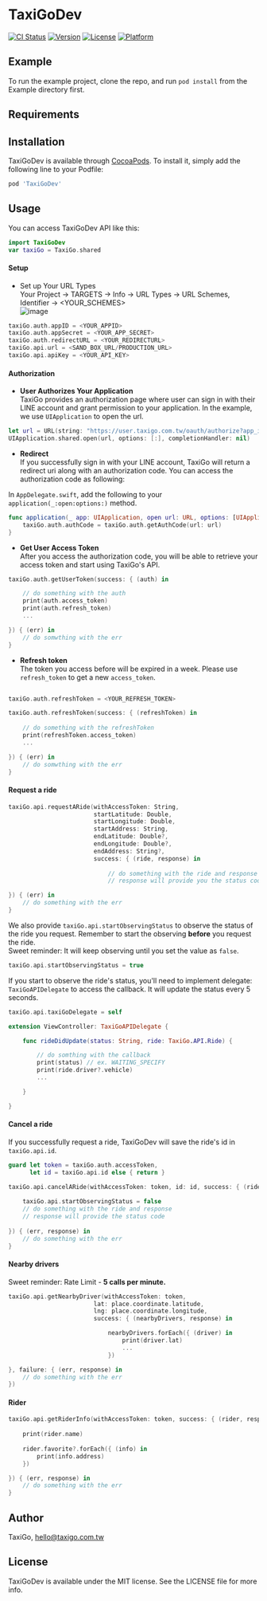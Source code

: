 # TaxiGoDev

[![CI Status](https://img.shields.io/travis/shannn214/TaxiGoDev.svg?style=flat)](https://travis-ci.org/shannn214/TaxiGoDev)
[![Version](https://img.shields.io/cocoapods/v/TaxiGoDev.svg?style=flat)](https://cocoapods.org/pods/TaxiGoDev)
[![License](https://img.shields.io/cocoapods/l/TaxiGoDev.svg?style=flat)](https://cocoapods.org/pods/TaxiGoDev)
[![Platform](https://img.shields.io/cocoapods/p/TaxiGoDev.svg?style=flat)](https://cocoapods.org/pods/TaxiGoDev)

## Example

To run the example project, clone the repo, and run `pod install` from the Example directory first.

## Requirements

## Installation

TaxiGoDev is available through [CocoaPods](https://cocoapods.org). To install
it, simply add the following line to your Podfile:

```ruby
pod 'TaxiGoDev'
```

## Usage
You can access TaxiGoDev API like this:
```swift
import TaxiGoDev
var taxiGo = TaxiGo.shared
```

#### Setup

- Set up Your URL Types  
Your Project -> TARGETS -> Info -> URL Types -> URL Schemes, Identifier -> <YOUR_SCHEMES>  
![image](https://github.com/shannn214/TaxiGoDev/blob/develop/Example/TaxiGoDev/Images.xcassets/URL_SCHEMES.imageset/URL_SCHEMES.png)
```swift
taxiGo.auth.appID = <YOUR_APPID>
taxiGo.auth.appSecret = <YOUR_APP_SECRET>
taxiGo.auth.redirectURL = <YOUR_REDIRECTURL>
taxiGo.api.url = <SAND_BOX_URL/PRODUCTION_URL>
taxiGo.api.apiKey = <YOUR_API_KEY>
```

#### Authorization
- **User Authorizes Your Application**  
TaxiGo provides an authorization page where user can sign in with their LINE account and grant permission to your application. In the example, we use `UIApplication` to open the url.
```swift
let url = URL(string: "https://user.taxigo.com.tw/oauth/authorize?app_id=<YOUR_APPID>&redirect_uri=<YOUR_REDIRECTURL>")
UIApplication.shared.open(url, options: [:], completionHandler: nil)
```
- **Redirect**  
If you successfully sign in with your LINE account, TaxiGo will return a redirect uri along with an authorization code. You can access the authorization code as following: 

In  `AppDelegate.swift`, add the following to your `application(_:open:options:)` method.
```swift
func application(_ app: UIApplication, open url: URL, options: [UIApplication.OpenURLOptionsKey : Any] = [:]) -> Bool {
    taxiGo.auth.authCode = taxiGo.auth.getAuthCode(url: url)
}
```
- **Get User Access Token**  
After you access the authorization code, you will be able to retrieve your access token and start using TaxiGo's API.
```swift
taxiGo.auth.getUserToken(success: { (auth) in

    // do something with the auth
    print(auth.access_token)
    print(auth.refresh_token)
    ...

}) { (err) in
    // do somwthing with the err
}
```
- **Refresh token**  
The token you access before will be expired in a week. Please use `refresh_token` to get a new `access_token`. 
```swift

taxiGo.auth.refreshToken = <YOUR_REFRESH_TOKEN>

taxiGo.auth.refreshToken(success: { (refreshToken) in
            
    // do something with the refreshToken
    print(refreshToken.access_token)
    ...

}) { (err) in
    // do somwthing with the err
}
```


#### Request a ride
```swift
taxiGo.api.requestARide(withAccessToken: String, 
                        startLatitude: Double, 
                        startLongitude: Double, 
                        startAddress: String, 
                        endLatitude: Double?, 
                        endLongitude: Double?, 
                        endAddress: String?, 
                        success: { (ride, response) in
                        
                            // do something with the ride and response
                            // response will provide you the status code

}) { (err) in
    // do something with the err
}
```
We also provide `taxiGo.api.startObservingStatus` to observe the status of the ride you request. Remember to start the observing **before** you request the ride.  
Sweet reminder: It will keep observing until you set the value as `false`.

```swift
taxiGo.api.startObservingStatus = true
```
If you start to observe the ride's status, you'll need to implement delegate: `TaxiGoAPIDelegate` to access the callback. It will update the status every 5 seconds.
```swift
taxiGo.api.taxiGoDelegate = self

extension ViewController: TaxiGoAPIDelegate {

    func rideDidUpdate(status: String, ride: TaxiGo.API.Ride) {

        // do somthing with the callback
        print(status) // ex. WAITING_SPECIFY
        print(ride.driver?.vehicle)
        ...

    }

}
```

#### Cancel a ride
If you successfully request a ride, TaxiGoDev will save the ride's id in `taxiGo.api.id`. 
```swift
guard let token = taxiGo.auth.accessToken,
      let id = taxiGo.api.id else { return }

taxiGo.api.cancelARide(withAccessToken: token, id: id, success: { (ride, response) in
                                    
    taxiGo.api.startObservingStatus = false
    // do something with the ride and response
    // response will provide the status code
                                            
}) { (err, response) in
    // do something with the err
}
```

#### Nearby drivers

Sweet reminder: Rate Limit - **5 calls per minute.**
```swift
taxiGo.api.getNearbyDriver(withAccessToken: token,
                        lat: place.coordinate.latitude,
                        lng: place.coordinate.longitude,
                        success: { (nearbyDrivers, response) in

                            nearbyDrivers.forEach({ (driver) in
                                print(driver.lat)
                                ...
                            })

}, failure: { (err, response) in
    // do something with the err
})
```
#### Rider

```swift
taxiGo.api.getRiderInfo(withAccessToken: token, success: { (rider, response) in
            
    print(rider.name)
    
    rider.favorite?.forEach({ (info) in
        print(info.address)
    })

}) { (err, response) in
    // do something with the err
}
```



## Author

TaxiGo, hello@taxigo.com.tw

## License

TaxiGoDev is available under the MIT license. See the LICENSE file for more info.
